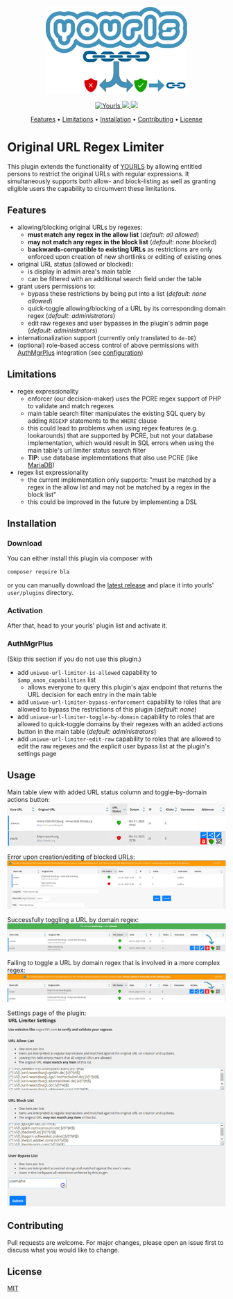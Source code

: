 <p align="center">
  <a href="https://github.com/uniwue-rz/yourls-original-url-regex-limiter">
    <img height="200" src="./assets/imgs/logo.svg" alt="Plugin Logo">
  </a>
</p>

<p align="center">
  <a href="https://prototype.php.net/versions/7.4.0/">
    <img src="https://img.shields.io/packagist/php-v/yourls/yourls" alt="Yourls">
  </a>
  <a href="https://github.com/YOURLS/YOURLS">
      <img src="https://img.shields.io/badge/YOURLS-v1.9.2%2B-%234393bb">
  </a>
  <a href="https://github.com/YOURLS/awesome">
    <img src="https://img.shields.io/badge/Awesome-YOURLS-C5A3BE"></a>
</p>

<p align="center">
  <a href="#features">Features</a> •
  <a href="#limitations">Limitations</a> •
  <a href="#installation">Installation</a> •
  <a href="#Contributing">Contributing</a> •
  <a href="#License">License</a>
</p>

# Original URL Regex Limiter

This plugin extends the functionality of [YOURLS](https://github.com/YOURLS/YOURLS) by allowing entitled persons to restrict the original URLs with regular expressions. It simultaneously supports both allow- and block-listing as well as granting eligible users the capability to circumvent these limitations.

## Features
- allowing/blocking original URLs by regexes:
  - **must match any regex in the allow list** (*default: all allowed*)
  - **may not match any regex in the block list** (*default: none blocked*)
  - **backwards-compatible to existing URLs** as restrictions are only enforced upon creation of new shortlinks or editing of existing ones
- original URL status (allowed or blocked):
  - is display in admin area's main table
  - can be filtered with an additional search field under the table
- grant users permissions to:
  - bypass these restrictions by being put into a list (*default: none allowed*)
  - quick-toggle allowing/blocking of a URL by its corresponding domain regex (*default: administrators*)
  - edit raw regexes and user bypasses in the plugin's admin page (*default: administrators*)
- internationalization support (currently only translated to `de-DE`)
- (optional) role-based access control of above permissions with [AuthMgrPlus](https://github.com/joshp23/YOURLS-AuthMgrPlus) integration (see [configuration](#AuthMgrPlus))


## Limitations
- regex expressionality
  - enforcer (our decision-maker) uses the PCRE regex support of PHP to validate and match regexes
  - main table search filter manipulates the existing SQL query by adding `REGEXP` statements to the `WHERE` clause
  - this could lead to problems when using regex features (e.g. lookarounds) that are supported by PCRE, but not your database implementation, which would result in SQL errors when using the main table's url limiter status search filter
  - **TIP**: use database implementations that also use PCRE (like [MariaDB](https://mariadb.com/kb/en/pcre/))
- regex list expressionality
  - the current implementation only supports: "must be matched by a regex in the allow list and may not be matched by a regex in the block list"
  - this could be improved in the future by implementing a DSL


## Installation

### Download
You can either install this plugin via composer with

```bash
composer require bla
```

or you can manually download the [latest release](https://github.com/uniwue-rz/yourls-original-url-regex-limiter/releases) and place it into yourls' `user/plugins` directory.

### Activation
After that, head to your yourls' plugin list and activate it.

### AuthMgrPlus
(Skip this section if you do not use this plugin.)

- add `uniwue-url-limiter-is-allowed` capability to `$amp_anon_capabilities` list
  - allows everyone to query this plugin's ajax endpoint that returns the URL decision for each entry in the main table
- add `uniwue-url-limiter-bypass-enforcement` capability to roles that are allowed to bypass the restrictions of this plugin (*default: none*)
- add `uniwue-url-limiter-toggle-by-domain` capability to roles that are allowed to quick-toggle domains by their regexes with an added actions button in the main table (*default: administrators*)
- add `uniwue-url-limiter-edit-raw` capability to roles that are allowed to edit the raw regexes and the explicit user bypass list at the plugin's settings page


## Usage

Main table view with added URL status column and toggle-by-domain actions button:
<img src="./assets/imgs/main-table.png">

Error upon creation/editing of blocked URLs:
<img src="./assets/imgs/main-table-error.png">

Successfully toggling a URL by domain regex:
<img src="./assets/imgs/main-table-toggle-success.png">

Failing to toggle a URL by domain regex that is involved in a more complex regex:
<img src="./assets/imgs/main-table-toggle-error.png">

Settings page of the plugin:
<img src="./assets/imgs/settings-page.png">

## Contributing

Pull requests are welcome. For major changes, please open an issue first to discuss what you would like to change.


## License
[MIT](./LICENSE)
